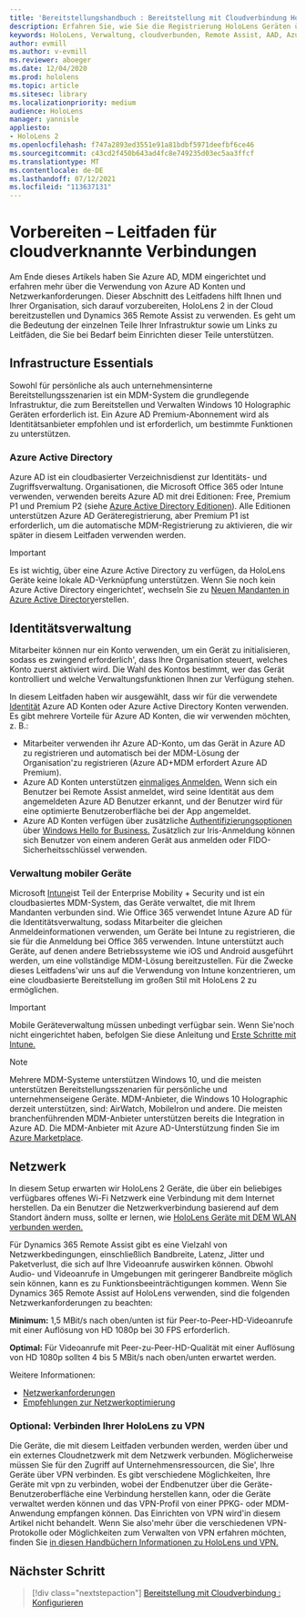 ```yaml
---
title: 'Bereitstellungshandbuch : Bereitstellung mit Cloudverbindung HoloLens 2 im großen Stil mit Remote Assist – Vorbereiten'
description: Erfahren Sie, wie Sie die Registrierung HoloLens Geräten über ein mit der Cloud verbundenes Netzwerk mithilfe von Azure Active Directory und Identitätsverwaltung vorbereiten.
keywords: HoloLens, Verwaltung, cloudverbunden, Remote Assist, AAD, Azure AD, MDM, Mobile Geräteverwaltung
author: evmill
ms.author: v-evmill
ms.reviewer: aboeger
ms.date: 12/04/2020
ms.prod: hololens
ms.topic: article
ms.sitesec: library
ms.localizationpriority: medium
audience: HoloLens
manager: yannisle
appliesto:
- HoloLens 2
ms.openlocfilehash: f747a2893ed3551e91a81bdbf5971deefbf6ce46
ms.sourcegitcommit: c43cd2f450b643ad4fc8e749235d03ec5aa3ffcf
ms.translationtype: MT
ms.contentlocale: de-DE
ms.lasthandoff: 07/12/2021
ms.locfileid: "113637131"
---
```

# <a name="prepare---cloud-connected-guide"></a>Vorbereiten – Leitfaden für cloudverknannte Verbindungen

Am Ende dieses Artikels haben Sie Azure AD, MDM eingerichtet und erfahren mehr über die Verwendung von Azure AD Konten und Netzwerkanforderungen. Dieser Abschnitt des Leitfadens hilft Ihnen und Ihrer Organisation, sich darauf vorzubereiten, HoloLens 2 in der Cloud bereitzustellen und Dynamics 365 Remote Assist zu verwenden. Es geht um die Bedeutung der einzelnen Teile Ihrer Infrastruktur sowie um Links zu Leitfäden, die Sie bei Bedarf beim Einrichten dieser Teile unterstützen.

## <a name="infrastructure-essentials"></a>Infrastructure Essentials

Sowohl für persönliche als auch unternehmensinterne Bereitstellungsszenarien ist ein MDM-System die grundlegende Infrastruktur, die zum Bereitstellen und Verwalten Windows 10 Holographic Geräten erforderlich ist. Ein Azure AD Premium-Abonnement wird als Identitätsanbieter empfohlen und ist erforderlich, um bestimmte Funktionen zu unterstützen.

### <a name="azure-active-directory"></a>Azure Active Directory

Azure AD ist ein cloudbasierter Verzeichnisdienst zur Identitäts- und Zugriffsverwaltung. Organisationen, die Microsoft Office 365 oder Intune verwenden, verwenden bereits Azure AD mit drei Editionen: Free, Premium P1 und Premium P2 (siehe [Azure Active Directory Editionen](https://azure.microsoft.com/documentation/articles/active-directory-editions)). Alle Editionen unterstützen Azure AD Geräteregistrierung, aber Premium P1 ist erforderlich, um die automatische MDM-Registrierung zu aktivieren, die wir später in diesem Leitfaden verwenden werden.

> [!IMPORTANT]
> Es ist wichtig, über eine Azure Active Directory zu verfügen, da HoloLens Geräte keine lokale AD-Verknüpfung unterstützen. Wenn Sie noch kein Azure Active Directory eingerichtet&#39;, wechseln Sie zu [Neuen Mandanten in Azure Active Directory](https://docs.microsoft.com/azure/active-directory/fundamentals/active-directory-access-create-new-tenant)erstellen.

## <a name="identity-management"></a>Identitätsverwaltung

Mitarbeiter können nur ein Konto verwenden, um ein Gerät zu initialisieren, sodass es zwingend erforderlich&#39;, dass Ihre Organisation steuert, welches Konto zuerst aktiviert wird. Die Wahl des Kontos bestimmt, wer das Gerät kontrolliert und welche Verwaltungsfunktionen Ihnen zur Verfügung stehen.

In diesem Leitfaden haben wir ausgewählt, dass wir für die verwendete [Identität](/hololens/hololens-identity) Azure AD Konten oder Azure Active Directory Konten verwenden. Es gibt mehrere Vorteile für Azure AD Konten, die wir verwenden möchten, z. B.:

- Mitarbeiter verwenden ihr Azure AD-Konto, um das Gerät in Azure AD zu registrieren und automatisch bei der MDM-Lösung der Organisation&#39;zu registrieren (Azure AD+MDM erfordert Azure AD Premium).
- Azure AD Konten unterstützen [einmaliges Anmelden.](/azure/active-directory/manage-apps/what-is-single-sign-on) Wenn sich ein Benutzer bei Remote Assist anmeldet, wird seine Identität aus dem angemeldeten Azure AD Benutzer erkannt, und der Benutzer wird für eine optimierte Benutzeroberfläche bei der App angemeldet.
- Azure AD Konten verfügen über zusätzliche [Authentifizierungsoptionen](/hololens/hololens-identity) über [Windows Hello for Business.](/windows/security/identity-protection/hello-for-business/hello-identity-verification) Zusätzlich zur Iris-Anmeldung können sich Benutzer von einem anderen Gerät aus anmelden oder FIDO-Sicherheitsschlüssel verwenden.

### <a name="mobile-device-management"></a>Verwaltung mobiler Geräte

Microsoft [Intune](/mem/intune/fundamentals/what-is-intune)ist Teil der Enterprise Mobility + Security und ist ein cloudbasiertes MDM-System, das Geräte verwaltet, die mit Ihrem Mandanten verbunden sind. Wie Office 365 verwendet Intune Azure AD für die Identitätsverwaltung, sodass Mitarbeiter die gleichen Anmeldeinformationen verwenden, um Geräte bei Intune zu registrieren, die sie für die Anmeldung bei Office 365 verwenden. Intune unterstützt auch Geräte, auf denen andere Betriebssysteme wie iOS und Android ausgeführt werden, um eine vollständige MDM-Lösung bereitzustellen. Für die Zwecke dieses Leitfadens&#39;wir uns auf die Verwendung von Intune konzentrieren, um eine cloudbasierte Bereitstellung im großen Stil mit HoloLens 2 zu ermöglichen.

> [!IMPORTANT]
> Mobile Geräteverwaltung müssen unbedingt verfügbar sein. Wenn Sie&#39;noch nicht eingerichtet haben, befolgen Sie diese Anleitung und [Erste Schritte mit Intune.](/mem/intune/fundamentals/free-trial-sign-up)

> [!NOTE]
> Mehrere MDM-Systeme unterstützen Windows 10, und die meisten unterstützen Bereitstellungsszenarien für persönliche und unternehmenseigene Geräte. MDM-Anbieter, die Windows 10 Holographic derzeit unterstützen, sind: AirWatch, MobileIron und andere. Die meisten branchenführenden MDM-Anbieter unterstützen bereits die Integration in Azure AD. Die MDM-Anbieter mit Azure AD-Unterstützung finden Sie im [Azure Marketplace](https://azure.microsoft.com/marketplace/).

## <a name="network"></a>Netzwerk

In diesem Setup erwarten wir HoloLens 2 Geräte, die über ein beliebiges verfügbares offenes Wi-Fi Netzwerk eine Verbindung mit dem Internet herstellen. Da ein Benutzer die Netzwerkverbindung basierend auf dem Standort ändern muss, sollte er lernen, wie [HoloLens Geräte mit DEM WLAN verbunden werden.](/hololens/hololens-network)

Für Dynamics 365 Remote Assist gibt es eine Vielzahl von Netzwerkbedingungen, einschließlich Bandbreite, Latenz, Jitter und Paketverlust, die sich auf Ihre Videoanrufe auswirken können. Obwohl Audio- und Videoanrufe in Umgebungen mit geringerer Bandbreite möglich sein können, kann es zu Funktionsbeeinträchtigungen kommen. Wenn Sie Dynamics 365 Remote Assist auf HoloLens verwenden, sind die folgenden Netzwerkanforderungen zu beachten:

**Minimum:** 1,5 MBit/s nach oben/unten ist für Peer-to-Peer-HD-Videoanrufe mit einer Auflösung von HD 1080p bei 30 FPS erforderlich.

**Optimal:** Für Videoanrufe mit Peer-zu-Peer-HD-Qualität mit einer Auflösung von HD 1080p sollten 4 bis 5 MBit/s nach oben/unten erwartet werden.

Weitere Informationen:

- [Netzwerkanforderungen](/dynamics365/mixed-reality/remote-assist/requirements#network-requirements)
- [Empfehlungen zur Netzwerkoptimierung](/dynamics365/mixed-reality/remote-assist/requirements#dynamics-365-remote-assist-hololens)

### <a name="optional-connect-your-hololens-to-vpn"></a>Optional: Verbinden Ihrer HoloLens zu VPN

Die Geräte, die mit diesem Leitfaden verbunden werden, werden über und ein externes Cloudnetzwerk mit dem Netzwerk verbunden. Möglicherweise müssen Sie für den Zugriff auf Unternehmensressourcen, die Sie&#39;, Ihre Geräte über VPN verbinden. Es gibt verschiedene Möglichkeiten, Ihre Geräte mit vpn zu verbinden, wobei der Endbenutzer über die Geräte-Benutzeroberfläche eine Verbindung herstellen kann, oder die Geräte verwaltet werden können und das VPN-Profil von einer PPKG- oder MDM-Anwendung empfangen können. Das Einrichten von VPN wird&#39;in diesem Artikel nicht behandelt. Wenn Sie also&#39;mehr über die verschiedenen VPN-Protokolle oder Möglichkeiten zum Verwalten von VPN erfahren möchten, finden Sie [in diesen Handbüchern Informationen zu HoloLens und VPN.](/hololens/hololens-network#vpn)

## <a name="next-step"></a>Nächster Schritt

> [!div class="nextstepaction"]
> [Bereitstellung mit Cloudverbindung : Konfigurieren](hololens2-cloud-connected-configure.md)
